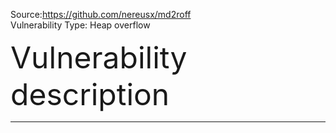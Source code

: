 Source:https://github.com/nereusx/md2roff  
Vulnerability Type: Heap overflow  
  
  
<font size=8>Vulnerability description</font>
___
